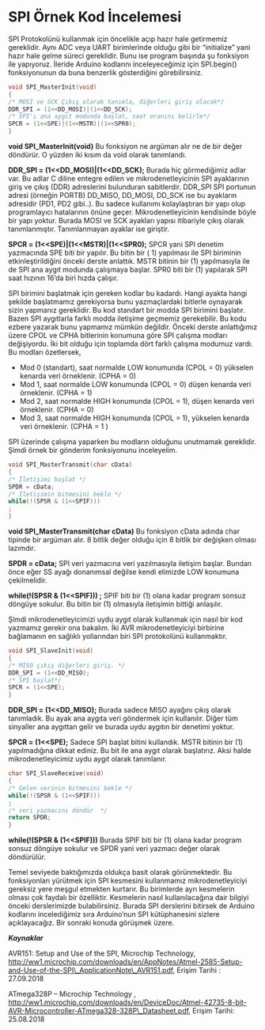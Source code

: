 # SPI Örnek Kod İncelemesi

 SPI Protokolünü kullanmak için öncelikle açıp hazır hale getirmemiz gereklidir. Aynı ADC veya UART birimlerinde olduğu gibi bir “initialize” yani hazır hale gelme süreci gereklidir. Bunu ise program başında şu fonksiyon ile yapıyoruz. İleride Arduino kodlarını inceleyeceğimiz için SPI.begin\(\) fonksiyonunun da buna benzerlik gösterdiğini görebilirsiniz.

```c
void SPI_MasterInit(void)
{
/* MOSI ve SCK Çıkış olarak tanımla, diğerleri giriş olacak*/
DDR_SPI = (1<<DD_MOSI)|(1<<DD_SCK);
/* SPI'ı ana aygıt modunda başlat, saat oranını belirle*/
SPCR = (1<<SPE)|(1<<MSTR)|(1<<SPR0);
}
```

**void SPI\_MasterInit\(void\)**  Bu fonksiyon ne argüman alır ne de bir değer döndürür. O yüzden iki kısım da void olarak tanımlandı.

**DDR\_SPI = \(1&lt;&lt;DD\_MOSI\)\|\(1&lt;&lt;DD\_SCK\);**  Burada hiç görmediğimiz adlar var. Bu adlar C diline entegre edilen ve mikrodenetleyicinin SPI ayaklarının giriş ve çıkış \(DDR\) adreslerini bulunduran sabitlerdir. DDR\_SPI SPI portunun adresi \(örneğin PORTB\) DD\_MISO, DD\_MOSI, DD\_SCK ise bu ayakların adresidir \(PD1, PD2 gibi..\). Bu sadece kullanımı kolaylaştıran bir yapı olup programlayıcı hatalarının önüne geçer. Mikrodenetleyicinin kendisinde böyle bir yapı yoktur. Burada MOSI ve SCK ayakları yapısı itibariyle çıkış olarak tanımlanmıştır. Tanımlanmayan ayaklar ise giriştir.

**SPCR = \(1&lt;&lt;SPE\)\|\(1&lt;&lt;MSTR\)\|\(1&lt;&lt;SPR0\);**  SPCR yani SPI denetim yazmacında SPE biti bir yapılır. Bu bitin bir \( 1\) yapılması ile SPI biriminin etkinleştirildiğini önceki derste anlattık. MSTR bitinin bir \(1\) yapılmasıyla ile de SPI ana aygıt modunda çalışmaya başlar. SPR0 biti bir \(1\) yapılarak SPI saat hızının 16’da biri hızda çalışır.

SPI birimini başlatmak için gereken kodlar bu kadardı. Hangi ayakta hangi şekilde başlatmamız gerekiyorsa bunu yazmaçlardaki bitlerle oynayarak sizin yapmanız gereklidir. Bu kod standart bir modda SPI birimini başlatır. Bazen SPI aygıtlarla farklı modda iletişime geçmemiz gerekebilir. Bu kodu ezbere yazarak bunu yapmamız mümkün değildir. Önceki derste anlattığımız üzere CPOL ve CPHA bitlerinin konumuna göre SPI çalışma modları değişiyordu. İki bit olduğu için toplamda dört farklı çalışma modumuz vardı. Bu modları özetlersek,

* Mod 0 \(standart\), saat normalde LOW konumunda \(CPOL = 0\) yükselen kenarda veri örneklenir. \(CPHA = 0\)
* Mod 1, saat normalde LOW konumunda \(CPOL = 0\) düşen kenarda veri örneklenir.  \(CPHA = 1\)
* Mod 2, saat normalde HIGH konumunda \(CPOL = 1\), düşen kenarda veri örneklenir. \(CPHA = 0\)
* Mod 3, saat normalde HIGH konumunda \(CPOL = 1\), yükselen kenarda veri örneklenir. \(CPHA = 1 \)

SPI üzerinde çalışma yaparken bu modların olduğunu unutmamak gereklidir. Şimdi örnek bir gönderim fonksiyonunu inceleyelim.

```c
void SPI_MasterTransmit(char cData)
{
/* İletişimi başlat */
SPDR = cData;
/* İletişimin bitmesini bekle */
while(!(SPSR & (1<<SPIF)))
;
}
```

**void SPI\_MasterTransmit\(char cData\)**  Bu fonksiyon cData adında char tipinde bir argüman alır. 8 bitlik değer olduğu için 8 bitlik bir değişken olması lazımdır.

**SPDR = cData;**  SPI veri yazmacına veri yazılmasıyla iletişim başlar. Bundan önce eğer SS ayağı donanımsal değilse kendi elimizde LOW konumuna çekilmelidir.

**while\(!\(SPSR & \(1&lt;&lt;SPIF\)\)\) ;**  SPIF biti bir \(1\) olana kadar program sonsuz döngüye sokulur. Bu bitin bir \(1\) olmasıyla iletişimin bittiği anlaşılır.

Şimdi mikrodenetleyicimizi uydu aygıt olarak kullanmak için nasıl bir kod yazmamız gerekir ona bakalım. İki AVR mikrodenetleyiciyi birbirine bağlamanın en sağlıklı yollarından biri SPI protokolünü kullanmaktır.

```c
void SPI_SlaveInit(void)
{
/* MISO çıkış diğerleri giriş. */
DDR_SPI = (1<<DD_MISO);
/* SPI başlat*/
SPCR = (1<<SPE);
}
```

**DDR\_SPI = \(1&lt;&lt;DD\_MISO\);**  Burada sadece MISO ayağını çıkış olarak tanımladık. Bu ayak ana aygıta veri göndermek için kullanılır. Diğer tüm sinyaller ana aygıttan gelir ve burada uydu aygıtın bir denetimi yoktur.

**SPCR = \(1&lt;&lt;SPE\);**  Sadece SPI başlat bitini kullandık. MSTR bitinin bir \(1\) yapılmadığına dikkat ediniz. Bu bit ile ana aygıt olarak başlatırız. Aksi halde mikrodenetleyicimiz uydu aygıt olarak tanımlanır.

```c
char SPI_SlaveReceive(void)
{
/* Gelen verinin bitmesini bekle */
while(!(SPSR & (1<<SPIF)))
;
/* veri yazmacını döndür  */
return SPDR;
}
```

**while\(!\(SPSR & \(1&lt;&lt;SPIF\)\)\)**  Burada SPIF biti bir \(1\) olana kadar program sonsuz döngüye sokulur ve SPDR yani veri yazmacı değer olarak döndürülür.

Temel seviyede baktığımızda oldukça basit olarak görünmektedir. Bu fonksiyonları yürütmek için SPI kesmesini kullanmamız mikrodenetleyiciyi gereksiz yere meşgul etmekten kurtarır. Bu birimlerde ayrı kesmelerin olması çok faydalı bir özelliktir. Kesmelerin nasıl kullanılacağına dair bilgiyi önceki derslerimizde bulabilirsiniz. Burada SPI derslerini bitirsek de Arduino kodlarını incelediğimiz sıra Arduino’nun SPI kütüphanesini sizlere açıklayacağız. Bir sonraki konuda görüşmek üzere.

_**Kaynaklar**_

AVR151: Setup and Use of the SPI, Microchip Technology,  http://ww1.microchip.com/downloads/en/AppNotes/Atmel-2585-Setup-and-Use-of-the-SPI\_ApplicationNote\_AVR151.pdf, Erişim Tarihi : 27.09.2018

ATmega328P – Microchip Technology , http://ww1.microchip.com/downloads/en/DeviceDoc/Atmel-42735-8-bit-AVR-Microcontroller-ATmega328-328P\_Datasheet.pdf, Erişim Tarihi: 25.08.2018

